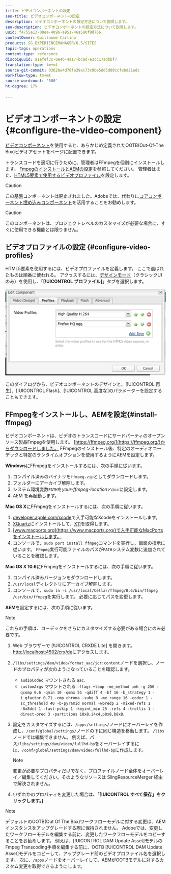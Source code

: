 ```yaml
---
title: ビデオコンポーネントの設定
seo-title: ビデオコンポーネントの設定
description: ビデオコンポーネントの設定方法について説明します。
seo-description: ビデオコンポーネントの設定方法について説明します。
uuid: f4755a13-08ea-4096-a951-46a590f8d766
contentOwner: Guillaume Carlino
products: SG_EXPERIENCEMANAGER/6.5/SITES
topic-tags: operations
content-type: reference
discoiquuid: a1efef3c-0e4b-4a17-bcad-e3cc17adbbf7
translation-type: tm+mt
source-git-commit: 0362be4d78fa39ac73c9be5dd5d08ccfebd21edc
workflow-type: tm+mt
source-wordcount: '500'
ht-degree: 17%

---
```



# ビデオコンポーネントの設定  {#configure-the-video-component}

[ビデオコンポーネント](/help/sites-authoring/default-components-foundation.md#video)を使用すると、あらかじめ定義されたOOTB(Out-Of-The Box)ビデオアセットをページに配置できます。

トランスコードを適切に行うために、管理者はFFmpegを個別にインストールします。 [FmpegのインストールとAEMの設定](#install-ffmpeg)を参照してください。 管理者はまた、[HTML5要素で使用するビデオプロファイル](#configure-video-profiles)を設定します。

>[!CAUTION]
>
>この基盤コンポーネントは廃止されました。Adobeでは、代わりに[コアコンポーネント埋め込みコンポーネント](https://experienceleague.adobe.com/docs/experience-manager-core-components/using/components/embed.html)を活用することをお勧めします。

>[!CAUTION]
>
>このコンポーネントは、プロジェクトレベルのカスタマイズが必要な場合に、すぐに使用できる機能とは限りません。

## ビデオプロファイルの設定 {#configure-video-profiles}

HTML5要素を使用するには、ビデオプロファイルを定義します。 ここで選ばれたものは順番に使われる。 アクセスするには、[デザインモード](/help/sites-authoring/default-components-designmode.md)（クラシックUIのみ）を使用し、「**[!UICONTROL プロファイル]**」タブを選択します。

![chlimage_1-317](assets/chlimage_1-317.png)

このダイアログから、ビデオコンポーネントのデザインと、[!UICONTROL 再生]、[!UICONTROL Flash]、[!UICONTROL 高度な]のパラメーターを設定することもできます。

## FFmpegをインストールし、AEMを設定{#install-ffmpeg}

ビデオコンポーネントは、ビデオのトランスコードにサードパーティのオープンソース製品Fmpegを使用します。 [https://ffmpeg.org/](https://ffmpeg.org/)からダウンロードしました。 FFmpegのインストール後、特定のオーディオコーデックと特定のランタイムオプションを使用するようにAEMを設定します。

**Windows**&#x200B;にFFmpegをインストールするには、次の手順に従います。

1. コンパイル済みのバイナリを`ffmpeg.zip`としてダウンロードします。
1. フォルダーにアーカイブ解除します。
1. システム環境変数`PATH`を&#x200B;*your-ffmpeg-location*>`\bin`に設定します。
1. AEM を再起動します。

**Mac OS X**&#x200B;にFFmpegをインストールするには、次の手順に従います。

1. [developer.apple.com/xcode](https://developer.apple.com/xcode/)で入手可能なXcodeをインストールします。
1. [XQuartz](https://www.xquartz.org)にインストールして、[X11](https://support.apple.com/ja-jp/HT201341)を取得します。
1. [www.macports.org](https://www.macports.org/)で入手可能なMacPortsをインストールします。
1. コンソールで、`sudo port install ffmpeg`コマンドを実行し、画面の指示に従います。 `FFmpeg`実行可能ファイルのパスが`PATH`システム変数に追加されていることを確認します。

**Mac OS X 10.6**&#x200B;にFFmpegをインストールするには、次の手順に従います。

1. コンパイル済みバージョンをダウンロードします。
1. `/usr/local`ディレクトリにアーカイブ解除します。
1. コンソールで、`sudo ln -s /usr/local/Cellar/ffmpeg/0.6/bin/ffmpeg /usr/bin/ffmpeg`を実行します。 必要に応じてパスを変更します。

**AEM**&#x200B;を設定するには、次の手順に従います。

>[!NOTE]
>
>これらの手順は、コーデックをさらにカスタマイズする必要がある場合にのみ必要です。

1. Web ブラウザーで [!UICONTROL CRXDE Lite] を開きます。[http://localhost:4502/crx/de](http://localhost:4502/crx/de)にアクセスします。
2. `/libs/settings/dam/video/format_aac/jcr:content`ノードを選択し、ノードのプロパティが次のようになっていることを確認します。

   * `audioCodec` マウントされる `aac`.
   * `customArgs` マウントされる `-flags +loop -me_method umh -g 250 -qcomp 0.6 -qmin 10 -qmax 51 -qdiff 4 -bf 16 -b_strategy 1 -i_qfactor 0.71 -cmp chroma -subq 8 -me_range 16 -coder 1 -sc_threshold 40 -b-pyramid normal -wpredp 2 -mixed-refs 1 -8x8dct 1 -fast-pskip 1 -keyint_min 25 -refs 4 -trellis 1 -direct-pred 3 -partitions i8x8,i4x4,p8x8,b8x8`.

3. 設定をカスタマイズするには、`/apps/settings/`ノードにオーバーレイを作成し、`/conf/global/settings/`ノードの下に同じ構造を移動します。 `/libs`ノードでは編集できません。 例えば、パス`/libs/settings/dam/video/fullhd-bp`をオーバーレイするには、`/conf/global/settings/dam/video/fullhd-bp`に作成します。

   >[!NOTE]
   >
   >変更が必要なプロパティだけでなく、プロファイルノード全体をオーバーレイ／編集してください。そのようなリソースは SlingResourceMerger 経由で解決されません。

4. いずれかのプロパティを変更した場合は、「**[!UICONTROL すべて保存」をクリックします。]**

>[!NOTE]
>
>デフォルトのOOTB(Out Of The Box)ワークフローモデルに対する変更は、AEMインスタンスをアップグレードする際に保持されません。 Adobeでは、変更したワークフローモデルを編集する前に、変更したワークフローモデルをコピーすることをお勧めします。 例えば、[!UICONTROL DAM Update Asset]モデルのFmpeg Transcoding手順を編集する前に、OOTB [!UICONTROL DAM Update Asset]モデルをコピーして、アップグレード前のビデオプロファイル名を選択します。 次に、`/apps`ノードをオーバーレイして、AEMがOOTBモデルに対するカスタム変更を取得できるようにします。
